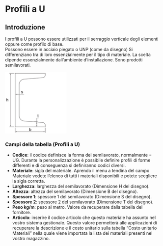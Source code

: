 # Profili a U

## Introduzione
I profili a U possono essere utilizzati per il serraggio verticale degli elementi oppure come profilo di base.  
Possono essere in acciaio piegato o UNP (come da disegno)  Si differenziano tra di loro essenzialmente per il tipo di materiale. La scelta dipende essenzialmente dall’ambiente d’installazione. Sono prodotti semilavorati.


<img src="img/ProfiliU.png" height="200px">

### Campi della tabella (Profili a U)
- **Codice**: il codice definisce la forma del semilavorato, normalmente = UG. Durante la personalizzazione è possibile definire profili di forme differenti e di conseguenza si definiranno codici diversi.
- **Materiale**: sigla del materiale. Aprendo il menu a tendina del campo Materiale vedete l’elenco di tutti i materiali disponibili e potete scegliere la sigla corretta.
- **Larghezza**: larghezza del semilavorato (Dimensione H del disegno).
- **Altezza**: altezza del semilavorato (Dimensione B del disegno).
- **Spessore 1**: spessore 1 del semilavorato (Dimensione S del disegno).
- **Spessore 2**: spessore 2 del semilavorato (Dimensione T del disegno).
- **Peso kg/m**: peso al metro. Valore da recuperare dalla tabella del fornitore.
- **Articolo**: inserire il codice articolo che questo materiale ha assunto nel vostro sistema gestionale. Questo valore permetterà alle applicazioni di recuperare la descrizione e il costo unitario sulla tabella “Costo unitario Materiali” nella quale viene importata la lista dei materiali presenti nel vostro magazzino.
